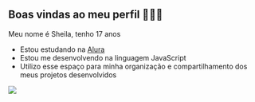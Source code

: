 ## Boas vindas ao meu perfil 💙🏳️‍🌈

Meu nome é Sheila, tenho 17 anos

- Estou estudando na [Alura](https:www.alura.com.br)
- Estou me desenvolvendo na linguagem JavaScript
- Utilizo esse espaço para minha organização e compartilhamento dos meus projetos desenvolvidos

![](https://media.tenor.com/kQA86PqyXZQAAAAi/small-dancing-white-cat-dance-funny.gif)
